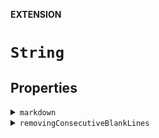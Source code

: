 **EXTENSION**

# `String`

## Properties
<details><summary><code>markdown</code></summary>

```swift
public var markdown: String
```

> Render a string of text as Markdown. No transformations applied.
</details>

<details><summary><code>removingConsecutiveBlankLines</code></summary>

```swift
public var removingConsecutiveBlankLines: String
```

> Remove consecutive blank lines from a string output
</details>
